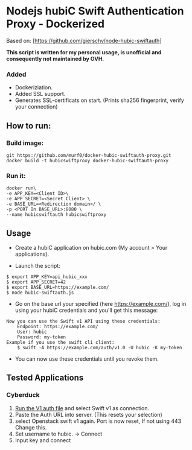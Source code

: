 # Nodejs hubiC Swift Authentication Proxy - Dockerized
Based on: [https://github.com/gierschv/node-hubic-swiftauth]

**This script is written for my personal usage, is unofficial and consequently not maintained by OVH.**

### Added
- Dockeriziation.
- Added SSL support.
- Generates SSL-certificats on start. (Prints sha256 fingerprint, verify your connection)

## How to run:
### Build image:
```
git https://github.com/murf0/docker-hubic-swiftauth-proxy.git
docker build -t hubicswiftproxy docker-hubic-swiftauth-proxy
```

### Run it:
```
docker run\
-e APP_KEY=<Client ID>\
-e APP_SECRET=<Secret Client> \
-e BASE_URL=<Redirection domain>/ \
-p <PORT In BASE_URL>:8080 \
--name hubicswiftauth hubicswiftproxy
```

## Usage

*  Create a hubiC application on hubic.com (My account > Your applications).

* Launch the script:
```
$ export APP_KEY=api_hubic_xxx
$ export APP_SECRET=42
$ export BASE_URL=https://example.com/
$ node hubic-swiftauth.js
```

* Go on the base url your specified (here https://example.com/), log in using
your hubiC credentials and you'll get this message:

```
Now you can use the Swift v1 API using these credentials:
	Endpoint: https://example.com/
	User: hubic
	Password: my-token
Example if you use the swift cli client:
	$ swift -A https://example.com/auth/v1.0 -U hubic -K my-token
```
* You can now use these credentials until you revoke them.

## Tested Applications
### Cyberduck

1. [Run the V1 auth file](https://svn.cyberduck.ch/trunk/profiles/Openstack%20Swift%20(v1).cyberduckprofile) and select Swift v1 as connection.
2. Paste the Auth URL into server. (This resets your selection) 
3. select Openstack swift v1 again. Port is now reset, If not using 443 Change this.
4. Set username to hubic. -> Connect
5. Input key and connect
